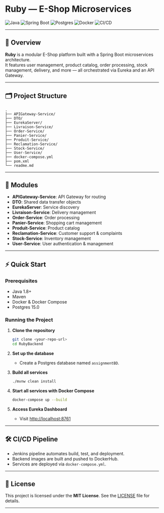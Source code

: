 # Ruby — E-Shop Microservices

![Java](https://img.shields.io/badge/Java-1.8-blue)
![Spring Boot](https://img.shields.io/badge/Spring%20Boot-2.6.6-brightgreen)
![Postgres](https://img.shields.io/badge/Postgres-15.0-blue)
![Docker](https://img.shields.io/badge/Docker-Compose-blue)
![CI/CD](https://img.shields.io/badge/CI/CD-Jenkins-blue)

---

## 🚀 Overview

**Ruby** is a modular E-Shop platform built with a Spring Boot microservices architecture.  
It features user management, product catalog, order processing, stock management, delivery, and more — all orchestrated via Eureka and an API Gateway.

---

## 🗂️ Project Structure

```
.
├── APIGateway-Service/
├── DTO/
├── EurekaServer/
├── Livraison-Service/
├── Order-Service/
├── Panier-Service/
├── Produit-Service/
├── Reclamation-Service/
├── Stock-Service/
├── User-Service/
├── docker-compose.yml
├── pom.xml
└── readme.md
```

---

## 🧩 Modules

- **APIGateway-Service**: API Gateway for routing
- **DTO**: Shared data transfer objects
- **EurekaServer**: Service discovery
- **Livraison-Service**: Delivery management
- **Order-Service**: Order processing
- **Panier-Service**: Shopping cart management
- **Produit-Service**: Product catalog
- **Reclamation-Service**: Customer support & complaints
- **Stock-Service**: Inventory management
- **User-Service**: User authentication & management

---

## ⚡ Quick Start

### Prerequisites

- Java 1.8+
- Maven
- Docker & Docker Compose
- Postgres 15.0

### Running the Project

1. **Clone the repository**
    ```sh
    git clone <your-repo-url>
    cd RubyBackend
    ```

2. **Set up the database**
    - Create a Postgres database named `assignmentBD`.

3. **Build all services**
    ```sh
    ./mvnw clean install
    ```

4. **Start all services with Docker Compose**
    ```sh
    docker-compose up --build
    ```

5. **Access Eureka Dashboard**
    - Visit [http://localhost:8761](http://localhost:8761)

---

## 🛠️ CI/CD Pipeline

- Jenkins pipeline automates build, test, and deployment.
- Backend images are built and pushed to DockerHub.
- Services are deployed via `docker-compose.yml`.

---

## 📝 License

This project is licensed under the **MIT License**. See the [LICENSE](./LICENSE.md) file for details.

---
